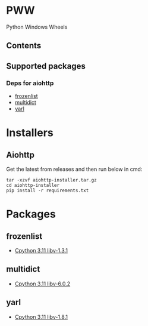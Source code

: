 <h1> PWW </h1>

Python Windows Wheels

## Contents
<!-- AutoContentStart -->
<!-- AutoContentEnd -->

## Supported packages
### Deps for aiohttp
* [frozenlist](https://github.com/aio-libs/frozenlist)
* [multidict](https://github.com/aio-libs/multidict)
* [yarl](https://github.com/aio-libs/yarl/)

# Installers
## Aiohttp
Get the latest from releases and then run below in cmd:
```batch
tar -xzvf aiohttp-installer.tar.gz
cd aiohttp-installer
pip install -r requirements.txt
```

# Packages
<!-- Automation line a81dad5e-102b-4207-9b48-1cc90fee7655-->
## frozenlist
* [Cpython 3.11 libv-1.3.1](https://github.com/thatrandomperson5/PWW/raw/main/builds/frozenlist-1.3.1-cp311-cp311-win_amd64.whl)
## multidict
* [Cpython 3.11 libv-6.0.2](https://github.com/thatrandomperson5/PWW/raw/main/builds/multidict-6.0.2-cp311-cp311-win_amd64.whl)
## yarl
* [Cpython 3.11 libv-1.8.1](https://github.com/thatrandomperson5/PWW/raw/main/builds/yarl-1.8.1-cp311-cp311-win_amd64.whl)
